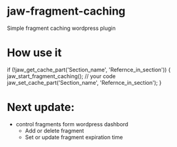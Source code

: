 # jaw-fragment-caching
Simple fragment caching wordpress plugin

# How use it

if (!jaw_get_cache_part('Section_name', 'Refernce_in_section')) {
                        jaw_start_fragment_caching();
                        // your code
                        jaw_set_cache_part('Section_name', 'Refernce_in_section');
}

# Next update:
- control fragments form wordpress dashbord
  * Add or delete fragment 
  * Set or update fragment expiration time
 
